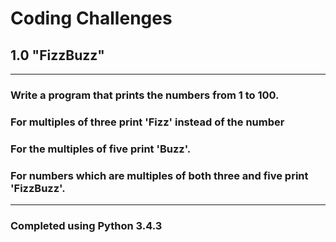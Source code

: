 # Coding Challenges
## 1.0 "FizzBuzz"
----
### Write a program that prints the numbers from 1 to 100. 
### For multiples of three print 'Fizz' instead of the number
### For the multiples of five print 'Buzz'. 
### For numbers which are multiples of both three and five print 'FizzBuzz'.
---
### Completed using Python 3.4.3
